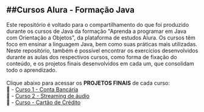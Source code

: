 ##Cursos Alura - Formação Java
----------------------------------------------------------------------
Este repositório é voltado para o compartilhamento do que foi produzido durante os cursos de Java da formação "Aprenda a programar em Java com Orientação a Objetos", da plataforma de estudos Alura. Os cursos têm foco em ensinar a linguagem Java, bem como suas práticas mais utilizadas.
<br>
Neste repositório, também é possível encontrar os exercícios desenvolvidos durante as aulas dos respectivos cursos, como forma de fixação do conteúdo, e os projetos finais desenvolvidos em cada um, que consolidam todo o aprendizado.
<br>
<br>
Clique abaixo para acessar os **PROJETOS FINAIS** de cada curso:
<br>
:rocket: - [Curso 1 - Conta Bancária](https://github.com/borroniff/Conta-Bancaria)
<br>
:rocket: - [Curso 2 - Streaming de áudio](https://github.com/borroniff/Streaming-de-audio)
<br>
:rocket: - [Curso - Cartão de Crédito](https://github.com/borroniff/Cartao-de-credito)
